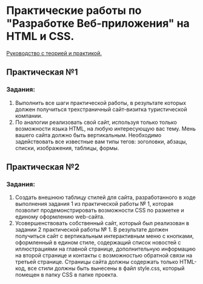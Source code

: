 <h1><b>Практические работы по "Разработке Веб-приложения" на HTML и CSS.</b></h1>
<a href="https://psv4.userapi.com/s/v1/d/9rfFne2uiHBMDbJ2iQpaVaZh3gJJVvFRJTuMpdUQIJxpgcXXYcqOWOYg1qK50Y9Jgy-bsD-i2zM-53e_3aoCJuNMp9UJrQWdzWWY5PVKeUrKPdWaM9g2eA/Razrabotka_veb-prilozheniy_2022.pdf">Руководство с теорией и практикой.</a>
<h2>Практическая №1</h2>
<h3>Задания:</h3>
<ol>
    <li>Выполнить все шаги практической работы, в результате которых должен получиться трехстраничный сайт-визитка туристической компании.</li>
    <li>По аналогии реализовать свой сайт, используя только только возможности языка HTML, на любую интересующую вас тему. Мень вашего сайта должно быть вертикальным. Необходимо задействовать все известные вам типы тегов: зоголовки, абзацы, списки, изображения, таблицы, формы.</li>
</ol>
<h2>Практическая №2</h2>
<h3>Задания:</h3>
<ol>
    <li>Создать внешнюю таблицу стилей для сайта, разработанного в ходе выполнения задания 1 из практической работы № 1, которая позволит продемонстрировать возможности CSS по разметке и единому оформлению web-сайта.</li>
    <li>Усовершенствовать собственный сайт, который был реализован в задании 2 практической работы № 1. В результате должен получиться сайт с вертикальным интерактивным меню с кнопками, оформленный в едином стиле, содержащий список новостей с иллюстрациями на главной странице, дополнительную информацию на второй странице и контакты с возможностью обратной связи на третьей странице. Страницы сайта должны содержать только HTML-код, все стили должны быть вынесены в файл style.css, который помещен в папку CSS в папке проекта.</li>
</ol>
